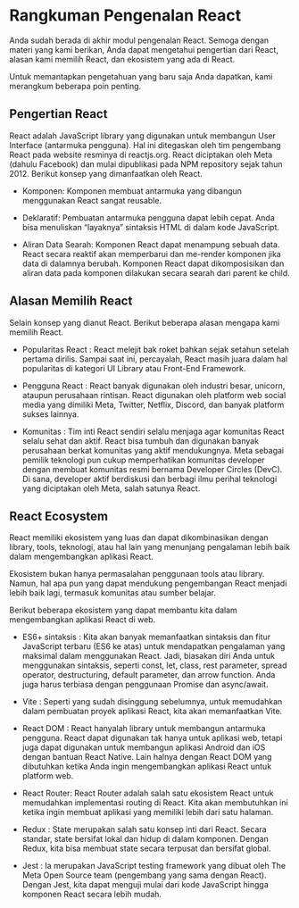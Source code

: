 # Rangkuman Pengenalan React

Anda sudah berada di akhir modul pengenalan React. Semoga dengan materi yang kami berikan, Anda dapat mengetahui pengertian dari React, alasan kami memilih React, dan ekosistem yang ada di React.

Untuk memantapkan pengetahuan yang baru saja Anda dapatkan, kami merangkum beberapa poin penting.



## Pengertian React

React adalah JavaScript library yang digunakan untuk membangun User Interface (antarmuka pengguna). Hal ini ditegaskan oleh tim pengembang React pada website resminya di reactjs.org. React diciptakan oleh Meta (dahulu Facebook) dan mulai dipublikasi pada NPM repository sejak tahun 2012. Berikut konsep yang dimanfaatkan oleh React.

- Komponen: Komponen membuat antarmuka yang dibangun menggunakan React sangat reusable.

- Deklaratif: Pembuatan antarmuka pengguna dapat lebih cepat. Anda bisa menuliskan “layaknya” sintaksis HTML di dalam kode JavaScript.

- Aliran Data Searah: Komponen React dapat menampung sebuah data. React secara reaktif akan memperbarui dan me-render komponen jika data di dalamnya berubah. Komponen React dapat dikomposisikan dan aliran data pada komponen dilakukan secara searah dari parent ke child.


## Alasan Memilih React

Selain konsep yang dianut React. Berikut beberapa alasan mengapa kami memilih React.

- Popularitas React : React melejit bak roket bahkan sejak setahun setelah pertama dirilis. Sampai saat ini, percayalah, React masih juara dalam hal popularitas di kategori UI Library atau Front-End Framework.

- Pengguna React : React banyak digunakan oleh industri besar, unicorn, ataupun perusahaan rintisan. React digunakan oleh platform web social media yang dimiliki Meta, Twitter, Netflix, Discord, dan banyak platform sukses lainnya.

- Komunitas : Tim inti React sendiri selalu menjaga agar komunitas React selalu sehat dan aktif. React bisa tumbuh dan digunakan banyak perusahaan berkat komunitas yang aktif mendukungnya.
Meta sebagai pemilik teknologi pun cukup memperhatikan komunitas developer dengan membuat komunitas resmi bernama Developer Circles (DevC). Di sana, developer aktif berdiskusi dan berbagi ilmu perihal teknologi yang diciptakan oleh Meta, salah satunya React.


## React Ecosystem

React memiliki ekosistem yang luas dan dapat dikombinasikan dengan library, tools, teknologi, atau hal lain yang menunjang pengalaman lebih baik dalam mengembangkan aplikasi React. 

Ekosistem bukan hanya permasalahan penggunaan tools atau library. Namun, hal apa pun yang dapat mendukung pengembangan React menjadi lebih baik lagi, termasuk komunitas atau sumber belajar. 

Berikut beberapa ekosistem yang dapat membantu kita dalam mengembangkan aplikasi React di web.

- ES6+ sintaksis : Kita akan banyak memanfaatkan sintaksis dan fitur JavaScript terbaru (ES6 ke atas) untuk mendapatkan pengalaman yang maksimal dalam menggunakan React. Jadi, biasakan diri Anda untuk menggunakan sintaksis, seperti const, let, class, rest parameter, spread operator, destructuring, default parameter, dan arrow function. Anda juga harus terbiasa dengan penggunaan Promise dan async/await.

- Vite : Seperti yang sudah disinggung sebelumnya, untuk memudahkan dalam pembuatan proyek aplikasi React, kita akan memanfaatkan Vite.

- React DOM : React hanyalah library untuk membangun antarmuka pengguna. React dapat digunakan tak hanya untuk aplikasi web, tetapi juga dapat digunakan untuk membangun aplikasi Android dan iOS dengan bantuan React Native. Lain halnya dengan React DOM yang dibutuhkan ketika Anda ingin mengembangkan aplikasi React untuk platform web.

- React Router: React Router adalah salah satu ekosistem React untuk memudahkan implementasi routing di React. Kita akan membutuhkan ini ketika ingin membuat aplikasi yang memiliki lebih dari satu halaman.

- Redux : State merupakan salah satu konsep inti dari React. Secara standar, state bersifat lokal dan hidup di dalam komponen. Dengan Redux, kita bisa membuat state secara terpusat dan bersifat global.

- Jest : Ia merupakan JavaScript testing framework yang dibuat oleh The Meta Open Source team (pengembang yang sama dengan React). Dengan Jest, kita dapat menguji mulai dari kode JavaScript hingga komponen React secara lebih mudah.